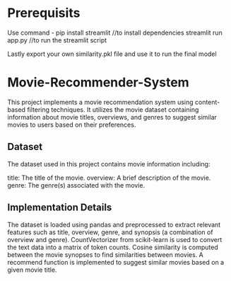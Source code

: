 # Prerequisits

Use command - pip install streamlit //to install dependencies streamlit run app.py //to run the streamlit script

Lastly export your own similarity.pkl file and use it to run the final model

# Movie-Recommender-System
This project implements a movie recommendation system using content-based filtering techniques. It utilizes the movie dataset containing information about movie titles, overviews, and genres to suggest similar movies to users based on their preferences.

## Dataset
The dataset used in this project contains movie information including:

title: The title of the movie.
overview: A brief description of the movie.
genre: The genre(s) associated with the movie.
## Implementation Details
The dataset is loaded using pandas and preprocessed to extract relevant features such as title, overview, genre, and synopsis (a combination of overview and genre).
CountVectorizer from scikit-learn is used to convert the text data into a matrix of token counts.
Cosine similarity is computed between the movie synopses to find similarities between movies.
A recommend function is implemented to suggest similar movies based on a given movie title.
